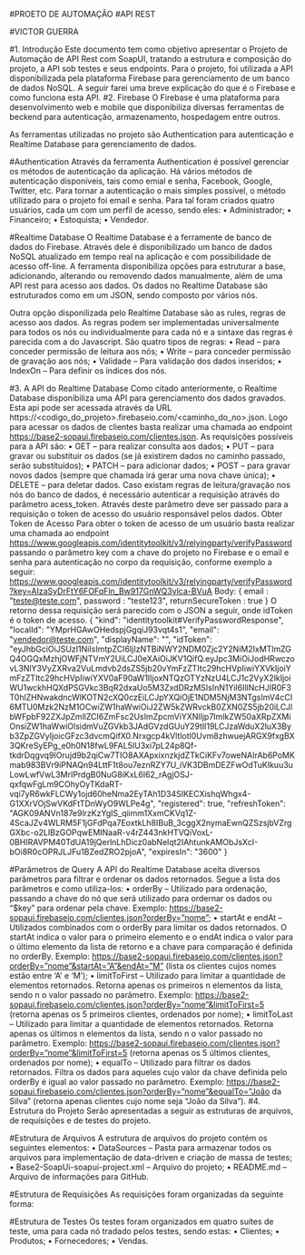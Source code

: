 #PROETO DE AUTOMAÇÃO
#API REST




#VICTOR GUERRA

#1.	Introdução
Este documento tem como objetivo apresentar o Projeto de Automação de API Rest com SoapUI, tratando a estrutura e composição do projeto, a API sob testes e seus endpoints.
Para o projeto, foi utilizada a API disponibilizada pela plataforma Firebase para gerenciamento de um banco de dados NoSQL. A seguir farei uma breve explicação do que é o Firebase e como funciona esta API.
#2.	Firebase
O Firebase é uma plataforma para desenvolvimento web e mobile que disponibiliza diversas ferramentas de beckend para autenticação, armazenamento, hospedagem entre outros.
 
As ferramentas utilizadas no projeto são Authentication para autenticação e Realtime Database para gerenciamento de dados.

#Authentication
Através da ferramenta Authentication é possível gerenciar os métodos de autenticação da aplicação. Há vários métodos de autenticação disponíveis, tais como emial e senha, Facebook, Google, Twitter, etc.
Para tornar a autenticação o mais simples possível, o método utilizado para o projeto foi email e senha. Para tal foram criados quatro usuários, cada um com um perfil de acesso, sendo eles:
•	Administrador;
•	Financeiro;
•	Estoquista;
•	Vendedor.

#Realtime Database
O Realtime Database é a ferramente de banco de dados do Firebase. Através dele é disponibilizado um banco de dados NoSQL atualizado em tempo real na aplicação e com possibilidade de acesso off-line.
A ferramenta disponibiliza opções para estruturar a base, adicionando, alterando ou removendo dados manualmente, além de uma API rest para acesso aos dados. Os dados no Realtime Database são estruturados como em um JSON, sendo composto por vários nós.
 
Outra opção disponilizada pelo Realtime Database são as rules, regras de acesso aos dados. As regras podem ser implementadas universalmente para todos os nós ou individualmente para cada nó e a sintaxe das regras é parecida com a do Javascript. São quatro tipos de regras:
•	Read – para conceder permissão de leitura aos nós;
•	Write – para conceder permissão de gravação aos nós;
•	Validade – Para validação dos dados inseridos;
•	IndexOn – Para definir os índices dos nós.
 
#3.	A API do Realtime Database
Como citado anteriormente, o Realtime Database disponibiliza uma API para gerenciamento dos dados gravados. Esta api pode ser acessada através da URL https://<codigo_do_projeto>.firebaseio.com/<caminho_do_no>.json. Logo para acessar os dados de clientes basta realizar uma chamada ao endpoint https://base2-sopaui.firebaseio.com/clientes.json.
As requisições possíveis para a API são:
•	GET – para realizar consulta aos dados;
•	PUT – para gravar ou substituir os dados (se já existirem dados no caminho passado, serão substituídos);
•	PATCH – para adicionar dados;
•	POST – para gravar novos dados (sempre que chamada irá gerar uma nova chave única);
•	DELETE – para deletar dados.
Caso existam regras de leitura/gravação nos nós do banco de dados, é necessário autenticar a requisição através do parâmetro acess_token. Através deste parâmetro deve ser passado para a requisição o token de acesso do usuário responsável pelos dados.
Obter Token de Acesso
Para obter o token de acesso de um usuário basta realizar uma chamada ao endpoint https://www.googleapis.com/identitytoolkit/v3/relyingparty/verifyPassword passando o parâmetro key com a chave do projeto no Firebase e o email e senha para autenticação no corpo da requisição, conforme exemplo a seguir:
https://www.googleapis.com/identitytoolkit/v3/relyingparty/verifyPassword?key=AIzaSyDrFtY6FOFqFln_Bw917GnWQ3ylca-BVuA
Body:
{
	email : "teste@teste.com",
	password : "teste123",
	returnSecureToken : true
}
O retorno dessa requisição será parecido com o JSON a seguir, onde idToken é o token de acesso.
{
   "kind": "identitytoolkit#VerifyPasswordResponse",
   "localId": "YMprHGAwOHedspjGgqiJ93vqt4s1",
   "email": "vendedor@teste.com",
   "displayName": "",
   "idToken": "eyJhbGciOiJSUzI1NiIsImtpZCI6IjIzNTBiNWY2NDM0Zjc2Y2NiM2IxMTlmZGQ4OGQxMzhjOWFjNTVmY2UiLCJ0eXAiOiJKV1QifQ.eyJpc3MiOiJodHRwczovL3NlY3VyZXRva2VuLmdvb2dsZS5jb20vYmFzZTItc29hcHVpIiwiYXVkIjoiYmFzZTItc29hcHVpIiwiYXV0aF90aW1lIjoxNTQzOTYzNzU4LCJ1c2VyX2lkIjoiWU1wckhHQXdPSGVkc3BqR2dxaUo5M3ZxdDRzMSIsInN1YiI6IllNcHJIR0F3T0hlZHNwakdncWlKOTN2cXQ0czEiLCJpYXQiOjE1NDM5NjM3NTgsImV4cCI6MTU0Mzk2NzM1OCwiZW1haWwiOiJ2ZW5kZWRvckB0ZXN0ZS5jb20iLCJlbWFpbF92ZXJpZmllZCI6ZmFsc2UsImZpcmViYXNlIjp7ImlkZW50aXRpZXMiOnsiZW1haWwiOlsidmVuZGVkb3JAdGVzdGUuY29tIl19LCJzaWduX2luX3Byb3ZpZGVyIjoicGFzc3dvcmQifX0.Nrxgcp4kVltlotl0Uvm8zhwuejARGX9fxgBX3QKreSyEPg_e0h0N18fwL9FAL5IU3xi7pL24p8Qf-tkdrDqgvq9IOrujd9b2qiCw7TIO8AXApxixnzkjdZTkCiKFv7oweNAIrAb6PoMKmab983BVr9iPNAQn94LttF1t8ou7eznRZY7U_iVK3DBmDEZFwOdTuKIkuu3uLowLwfVwL3MrIPrdgB0NuG8iKxL6l62_rAgjOSJ-qxfqwFgLm9COhyOyTKdaRT-vqi7yR6wkFLCWy1ojd60heNma2EyTAh1D34SIKECXishqWhgx4-G1XXrVOjSwVKdFtTDnWyO9WLPe4g",
   "registered": true,
   "refreshToken": "AGK09ANVn187e9lrzKzYgIS_qiimm1XxmCKVq1Z-4ScaJZv4WLRM5F1jGFdPqa7EoxtkLh8IBuB_3cggX2nymaEwnQZSzsjbVZrgGXbc-o2LIBzGOPqwEMINaaR-v4rZ443nkHTVQiVoxL-0BHIRAVPM40TdUA19jQerlnLhDicz0abNelqt2IAhtunkAMObJsXcI-bOi8R0cOPRJLJFu1BZedZRO2pjoA",
   "expiresIn": "3600"
}

#Parâmetros de Query
A API do Realtime Database aceita diversos parâmetros para filtrar e ordenar os dados retornados. Segue a lista dos parâmetros e como utiliza-los:
•	orderBy – Utilizado para ordenação, passando a chave do nó que será utilizado para ordernar os dados ou “$key” para ordenar pela chave. 
Exemplo: https://base2-sopaui.firebaseio.com/clientes.json?orderBy=”nome”;
•	startAt e endAt – Utilizados combinados com o orderBy para limitar os dados retornados. O startAt indica o valor para o primeiro elemento e o endAt indica o valor para o último elemento da lista de retorno e a chave para comparação é definida no orderBy.
Exemplo: https://base2-sopaui.firebaseio.com/clientes.json?orderBy=”nome”&startAt=”A”&endAt=”M” (lista os clientes cujos nomes estão entre ‘A’ e ‘M’);
•	limitToFirst – Utilizado para limitar a quantidade de elementos retornados. Retorna apenas os primeiros n elementos da lista, sendo n o valor passado no parâmetro.
Exemplo: https://base2-sopaui.firebaseio.com/clientes.json?orderBy=”nome”&limitToFirst=5 (retorna apenas os 5 primeiros clientes, ordenados por nome);
•	limitToLast – Utilizado para limitar a quantidade de elementos retornados. Retorna apenas os últimos n elementos da lista, sendo n o valor passado no parâmetro.
Exemplo: https://base2-sopaui.firebaseio.com/clientes.json?orderBy=”nome”&limitToFirst=5 (retorna apenas os 5 últimos clientes, ordenados por nome);
•	equalTo – Utilizado para filtrar os dados retornados. Filtra os dados para aqueles cujo valor da chave definida pelo orderBy é igual ao valor passado no parâmetro.
Exemplo: https://base2-sopaui.firebaseio.com/clientes.json?orderBy=”nome”&equalTo=”João da Silva” (retorna apenas clientes cujo nome seja “João da Silva”).
#4.	Estrutura do Projeto
Serão apresentadas a seguir as estruturas de arquivos, de requisições e de testes do projeto.

#Estrutura de Arquivos
A estrutura de arquivos do projeto contém os seguintes elementos:
•	DataSources – Pasta para armazenar todos os arquivos para implementação de data-driven e criação de massa de testes;
•	Base2-SoapUi-soapui-project.xml – Arquivo do projeto;
•	README.md – Arquivo de informações para GitHub.
 
#Estrutura de Requisições
As requisições foram organizadas da seguinte forma:

#Estrutura de Testes
Os testes foram organizados em quatro suítes de teste, uma para cada nó tradado pelos testes, sendo estas:
•	Clientes;
•	Produtos;
•	Fornecedores;
•	Vendas.